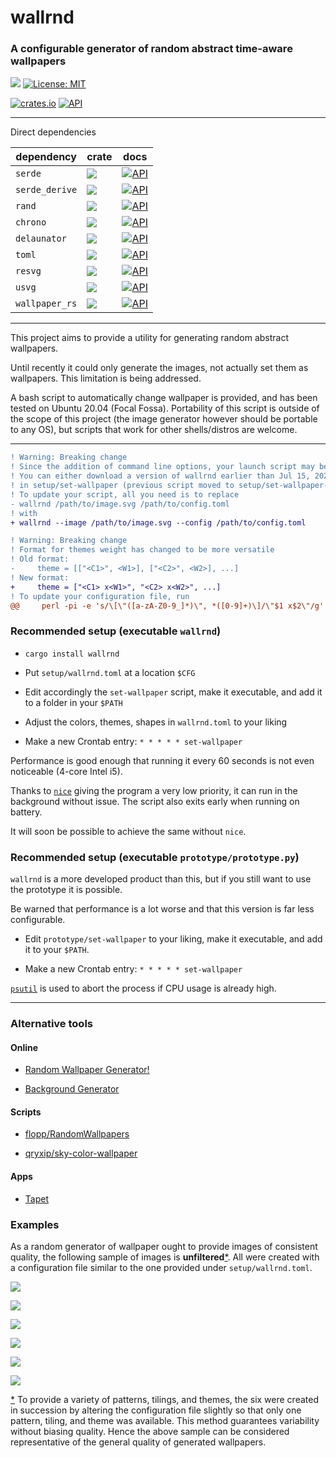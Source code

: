 # wallrnd
### A configurable generator of random abstract time-aware wallpapers

[![](https://img.shields.io/badge/github-Vanille--N/wallrnd-8da0cb?logo=github)](https://github.com/Vanille-N/wallrnd)
[![License: MIT](https://img.shields.io/badge/License-MIT-yellow.svg)](https://opensource.org/licenses/MIT)

[![crates.io](http://meritbadge.herokuapp.com/wallrnd)](https://crates.io/crates/wallrnd)
[![API](https://docs.rs/wallrnd/badge.svg)](https://docs.rs/wallrnd)

---
Direct dependencies

| dependency        | crate                              | docs                                  |
|-------------------|------------------------------------|---------------------------------------|
| `serde`           | [![][serde_cb]][serde_c]           | [![API][serde_db]][serde_d]           |
| `serde_derive`    | [![][derive_cb]][derive_c]         | [![API][derive_db]][derive_d]         |
| `rand`            | [![][rand_cb]][rand_c]             | [![API][rand_db]][rand_d]             |
| `chrono`          | [![][chrono_cb]][chrono_c]         | [![API][chrono_db]][chrono_d]         |
| `delaunator`      | [![][delaunator_cb]][delaunator_c] | [![API][delaunator_db]][delaunator_d] |
| `toml`            | [![][toml_cb]][toml_c]             | [![API][toml_db]][toml_d]             |
| `resvg`           | [![][resvg_cb]][resvg_c]           | [![API][resvg_db]][resvg_d]           |
| `usvg`            | [![][usvg_cb]][usvg_c]             | [![API][usvg_db]][usvg_d]             |
| `wallpaper_rs`    | [![][wallpaper_cb]][wallpaper_c]   | [![API][wallpaper_db]][wallpaper_d]   |

---

This project aims to provide a utility for generating random abstract wallpapers.

Until recently it could only generate the images, not actually set them as wallpapers. This limitation is being addressed.

A bash script to automatically change wallpaper is provided, and has been tested on Ubuntu 20.04 (Focal Fossa).
Portability of this script is outside of the scope of this project (the image generator however should be portable to any OS), but scripts that work for other shells/distros are welcome.


---

```diff
! Warning: Breaking change
! Since the addition of command line options, your launch script may be broken for the latest version
! You can either download a version of wallrnd earlier than Jul 15, 2020, or see the new format
! in setup/set-wallpaper (previous script moved to setup/set-wallpaper-obsolete)
! To update your script, all you need is to replace
- wallrnd /path/to/image.svg /path/to/config.toml
! with
+ wallrnd --image /path/to/image.svg --config /path/to/config.toml
```

```diff
! Warning: Breaking change
! Format for themes weight has changed to be more versatile
! Old format:
-     theme = [["<C1>", <W1>], ["<C2>", <W2>], ...]
! New format:
+     theme = ["<C1> x<W1>", "<C2> x<W2>", ...]
! To update your configuration file, run
@@     perl -pi -e 's/\[\"([a-zA-Z0-9_]*)\", *([0-9]+)\]/\"$1 x$2\"/g' setup/wallrnd.toml    @@
```

### Recommended setup (executable `wallrnd`)

* `cargo install wallrnd`

* Put `setup/wallrnd.toml` at a location `$CFG`

* Edit accordingly the `set-wallpaper` script, make it executable, and add it to a folder in your `$PATH`

* Adjust the colors, themes, shapes in `wallrnd.toml` to your liking

* Make a new Crontab entry: `* * * * * set-wallpaper`

Performance is good enough that running it every 60 seconds is not even noticeable (4-core Intel i5).

Thanks to [`nice`](https://en.wikipedia.org/wiki/Nice_(Unix)) giving the program a very low priority, it can run in the background without issue. The script also exits early when running on battery.

It will soon be possible to achieve the same without `nice`.

### Recommended setup (executable `prototype/prototype.py`)

`wallrnd` is a more developed product than this, but if you still want to use the prototype it is possible.

Be warned that performance is a lot worse and that this version is far less configurable.

* Edit `prototype/set-wallpaper` to your liking, make it executable, and add it to your `$PATH`.

* Make a new Crontab entry: `* * * * * set-wallpaper`

[`psutil`](https://pypi.org/project/psutil/) is used to abort the process if CPU usage is already high.

---

### Alternative tools

#### Online

* [Random Wallpaper Generator!](http://bjmiller.net/canvas/wallpaper/)

* [Background Generator](https://bggenerator.com/)

#### Scripts

* [flopp/RandomWallpapers](https://github.com/flopp/RandomWallpapers)

* [qryxip/sky-color-wallpaper](https://crates.io/crates/sky-color-wallpaper)

#### Apps
* [Tapet](https://play.google.com/store/apps/details?id=com.sharpregion.tapet&hl=en_US)

### Examples

As a random generator of wallpaper ought to provide images of consistent quality, the following sample of images is **unfiltered**<a name="return-methodology">[\*](#methodology)</a>. All were created with a configuration file similar to the one provided under `setup/wallrnd.toml`.

![](docs/samples/image-1.svg)

![](docs/samples/image-2.svg)

![](docs/samples/image-3.svg)

![](docs/samples/image-4.svg)

![](docs/samples/image-5.svg)

![](docs/samples/image-6.svg)


<a name="methodology">[\*](#return-methodology)</a> To provide a variety of patterns, tilings, and themes, the six were created in succession by altering the configuration file slightly so that only one pattern, tiling, and theme was available. This method guarantees variability without biasing quality. Hence the above sample can be considered representative of the general quality of generated wallpapers.

<!-- Links section -->
[serde_c]: https://crates.io/crates/serde
[serde_cb]: https://meritbadge.herokuapp.com/serde
[serde_d]: https://docs.rs/serde
[serde_db]: https://docs.rs/serde/badge.svg

[derive_c]: https://crates.io/crates/serde_derive
[derive_cb]: https://meritbadge.herokuapp.com/serde_derive
[derive_d]: https://docs.rs/serde_derive
[derive_db]: https://docs.rs/serde_derive/badge.svg

[rand_c]: https://crates.io/crates/rand
[rand_cb]: https://meritbadge.herokuapp.com/rand
[rand_d]: https://docs.rs/rand
[rand_db]: https://docs.rs/rand/badge.svg

[toml_c]: https://crates.io/crates/toml
[toml_cb]: https://meritbadge.herokuapp.com/toml
[toml_d]: https://docs.rs/toml
[toml_db]: https://docs.rs/toml/badge.svg

[chrono_c]: https://crates.io/crates/chrono
[chrono_cb]: https://meritbadge.herokuapp.com/chrono
[chrono_d]: https://docs.rs/chrono
[chrono_db]: https://docs.rs/chrono/badge.svg

[delaunator_c]: https://crates.io/crates/delaunator
[delaunator_cb]: https://meritbadge.herokuapp.com/delaunator
[delaunator_d]: https://docs.rs/delaunator
[delaunator_db]: https://docs.rs/delaunator/badge.svg

[resvg_c]: https://crates.io/crates/resvg
[resvg_cb]: https://meritbadge.herokuapp.com/resvg
[resvg_d]: https://docs.rs/resvg
[resvg_db]: https://docs.rs/resvg/badge.svg

[usvg_c]: https://crates.io/crates/usvg
[usvg_cb]: https://meritbadge.herokuapp.com/usvg
[usvg_d]: https://docs.rs/usvg
[usvg_db]: https://docs.rs/usvg/badge.svg

[wallpaper_c]: https://crates.io/crates/wallpaper_rs
[wallpaper_cb]: https://meritbadge.herokuapp.com/wallpaper_rs
[wallpaper_d]: https://docs.rs/wallpaper_rs
[wallpaper_db]: https://docs.rs/wallpaper_rs/badge.svg
